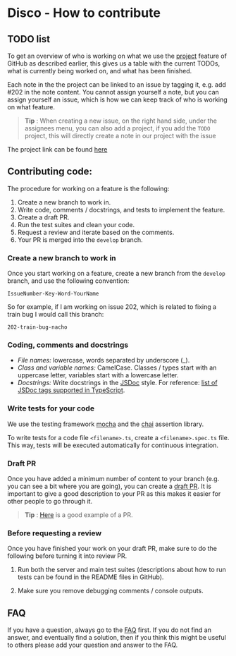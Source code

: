 # Disco - How to contribute

## TODO list

To get an overview of who is working on what we use the [project](https://github.com/epfml/disco/projects/7) feature of GitHub as described earlier, this gives us a table with the current TODOs, what is currently being worked on, and what has been finished.

Each note in the the project can be linked to an issue by tagging it, e.g. add #202 in the note content. You cannot assign yourself a note, but you can assign yourself an issue, which is how we can keep track of who is working on what feature.

> **Tip** : When creating a new issue, on the right hand side, under the assignees menu, you can also add a project, if you add the `TODO` project, this will directly create a note in our project with the issue

The project link can be found [here](https://github.com/epfml/disco/projects/7)

## Contributing code:

The procedure for working on a feature is the following:
1. Create a new branch to work in.
2. Write code, comments / docstrings, and tests to implement the feature.
3. Create a draft PR.
4. Run the test suites and clean your code.
5. Request a review and iterate based on the comments.
6. Your PR is merged into the `develop` branch.

### Create a new branch to work in

Once you start working on a feature, create a new branch from the `develop` branch, and use the following convention:

`IssueNumber-Key-Word-YourName`

So for example, if I am working on issue 202, which is related to fixing a train bug I would call this branch:

`202-train-bug-nacho`

### Coding, comments and docstrings

* *File names:* lowercase, words separated by underscore (_).
* *Class and variable names:* CamelCase. Classes / types start with an uppercase letter, variables start with a lowercase letter.
* *Docstrings:* Write docstrings in the [JSDoc](https://jsdoc.app/) style. For reference: [list of JSDoc tags supported in TypeScript](https://www.typescriptlang.org/docs/handbook/jsdoc-supported-types.html).

### Write tests for your code

We use the testing framework [mocha](https://mochajs.org/) and the [chai](https://www.chaijs.com/) assertion library.

To write tests for a code file `<filename>.ts`, create a `<filename>.spec.ts` file. This way, tests will be executed automatically for continuous integration.

### Draft PR

Once you have added a minimum number of content to your branch (e.g. you can see a bit where you are going), you can create a [draft PR](https://github.blog/2019-02-14-introducing-draft-pull-requests/).
It is important to give a good description to your PR as this makes it easier for other people to go through it.

> **Tip** : [Here](https://github.com/epfml/disco/pull/176) is a good example of a PR.

### Before requesting a review

Once you have finished your work on your draft PR, make sure to do the following before turning it into review PR.

1. Run both the server and main test suites (descriptions about how to run tests can be found in the README files in GitHub).

2. Make sure you remove debugging comments / console outputs.

## FAQ

If you have a question, always go to the [FAQ](FAQ.md) first. If you do not find an answer, and eventually find a solution, then if you think this might be useful to others please add your question and answer to the FAQ.
